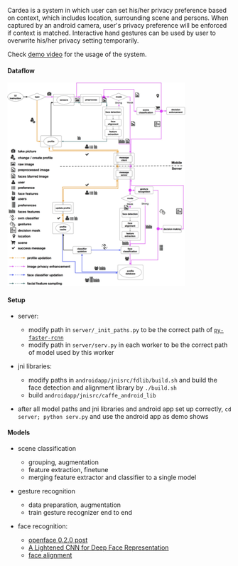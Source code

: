 Cardea is a system in which user can set his/her privacy preference based on context, which includes location, surrounding scene and persons. When captured by an android camera, user's privacy preference will be enforced if context is matched. Interactive hand gestures can be used by user to overwrite his/her privacy setting temporarily.

Check [demo video](https://drive.google.com/file/d/0B4z8qjK8O_uUc0o2RjZWYktiMTg/view) for the usage of the system.

#### Dataflow

<img src="./design/dataflow.jpg" width="400">

#### Setup

+ server:
    + modify path in `server/_init_paths.py` to be the correct path of [`py-faster-rcnn`](https://github.com/rbgirshick/py-faster-rcnn)
    + modify path in `server/serv.py` in each worker to be the correct path of model used by this worker

+ jni libraries:
    + modify paths in `androidapp/jnisrc/fdlib/build.sh` and build the face detection and alignment library by `./build.sh`
    + build `androidapp/jnisrc/caffe_android_lib`

+ after all model paths and jni libraries and android app set up correctly, `cd server; python serv.py` and use the android app as demo shows

#### Models

+ scene classification
    + grouping, augmentation
    + feature extraction, finetune
    + merging feature extractor and classifier to a single model

+ gesture recognition
    + data preparation, augmentation
    + train gesture recognizer end to end

+ face recognition:
    + [openface 0.2.0 post](http://bamos.github.io/2016/01/19/openface-0.2.0/)
    + [A Lightened CNN for Deep Face Representation](http://arxiv.org/abs/1511.02683)
    + [face alignment](https://github.com/ZhengRui/FaceAlignmentJNI)

